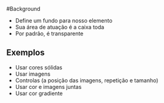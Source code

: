 #Background

- Define um  fundo para nosso elemento
- Sua área de atuação é a caixa toda
- Por padrão, é transparente

## Exemplos

- Usar cores sólidas
- Usar imagens
- Controlas (a posição das imagens, repetição e tamanho)
- Usar cor e imagens juntas
- Usar cor gradiente